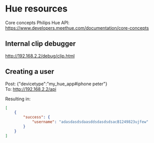 # Hue resources

Core concepts Philips Hue API: https://www.developers.meethue.com/documentation/core-concepts


## Internal clip debugger
http://192.168.2.2/debug/clip.html  

## Creating a user

Post: {"devicetype":"my_hue_app#iphone peter"}  
To: http://192.168.2.2/api

Resulting in:  
```JSON
[
    {
        "success": {
            "username": "adasdasdsdaasddsdasdsdsacB1249823ujfew"
        }
    }
]

```
